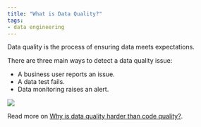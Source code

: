 ```yaml
---
title: "What is Data Quality?"
tags:
- data engineering
---
```

Data quality is the process of ensuring data meets expectations.

There are three main ways to detect a data quality issue: 
-   A business user reports an issue.
-   A data test fails.
-   Data monitoring raises an alert.

![](images/data-quality.png)

Read more on [Why is data quality harder than code quality?](https://airbyte.com/blog/data-quality-issues).